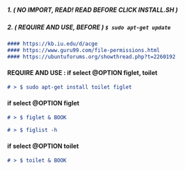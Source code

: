 
##### 1. ( NO IMPORT, READ! READ BEFORE CLICK INSTALL.SH ) 
##### 2. ( REQUIRE AND USE, BEFORE  )  `$ sudo apt-get update` 


```markdown
#### https://kb.iu.edu/d/acge
#### https://www.guru99.com/file-permissions.html
#### https://ubuntuforums.org/showthread.php?t=2260192
```


#### REQUIRE AND USE : if select @OPTION figlet, toilet

```markdown
# > $ sudo apt-get install toilet figlet
```

#### if select @OPTION figlet

```markdown
# > $ figlet & BOOK
```

```markdown
# > $ figlist -h 
```

#### if select @OPTION toilet

```markdown
# > $ toilet & BOOK
```





